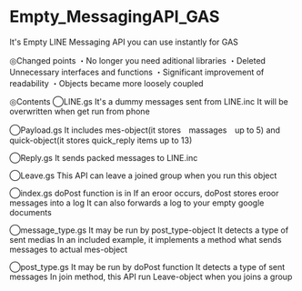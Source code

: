 # Empty_MessagingAPI_GAS
It's Empty LINE Messaging API you can use instantly for GAS

◎Changed points
・No longer you need aditional libraries
・Deleted Unnecessary interfaces and functions
・Significant improvement of readability
・Objects became more loosely coupled

◎Contents
◯LINE.gs
It's a dummy messages sent from LINE.inc
It will be overwritten when get run from phone

◯Payload.gs
It includes mes-object(it stores　massages　up to 5)
and quick-object(it stores quick_reply items up to 13)

◯Reply.gs
It sends packed messages to LINE.inc

◯Leave.gs
This API can leave a joined group when you run this object

◯index.gs
doPost function is in
If an eroor occurs, doPost stores eroor messages into a log
It can also forwards a log to your empty google documents

◯message_type.gs
It may be run by post_type-object
It detects a type of sent medias
In an included example, it implements a method what sends messages to actual mes-object

◯post_type.gs
It may be run by doPost function
It detects a type of sent messages
In join method, this API run Leave-object when you joins a group
